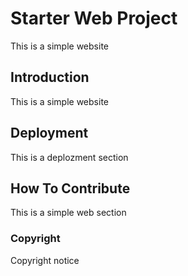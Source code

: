 # Starter Web Project

This is a simple website

## Introduction

This is a simple website

## Deployment

This is a deplozment section

## How To Contribute

This is a simple web section

### Copyright
Copyright notice